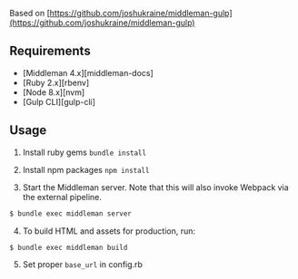Based on [https://github.com/joshukraine/middleman-gulp](https://github.com/joshukraine/middleman-gulp)

Requirements
------------

* [Middleman 4.x][middleman-docs]
* [Ruby 2.x][rbenv]
* [Node 8.x][nvm]
* [Gulp CLI][gulp-cli]

Usage
-----

1. Install ruby gems `bundle install`

2. Install npm packages `npm install` 

3. Start the Middleman server. Note that this will also invoke Webpack via the external pipeline.

```bash
$ bundle exec middleman server
```

4. To build HTML and assets for production, run:

```bash
$ bundle exec middleman build
```
5. Set proper `base_url` in config.rb
